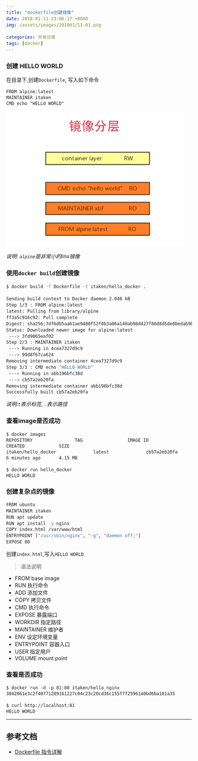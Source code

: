 ```yaml
---
title: "dockerfile创建镜像"
date: 2018-01-11 23:06:17 +0800
img: /assets/images/201801/11-01.png

categories: 开发日常
tags: [docker]
---
```



### 创建 HELLO WORLD

在目录下,创建`Dockerfile`, 写入如下命令

```
FROM alpine:latest
MAINTAINER itaken
CMD echo "HELLO WORLD"
```

![docker](/assets/images/201801/11-01.png)

_说明: `alpine`是非常小的linx镜像_

### 使用`docker build`创建镜像

```bash
$ docker build -f Dockerfile -t itaken/hello_docker .

Sending build context to Docker daemon 2.048 kB
Step 1/3 : FROM alpine:latest
latest: Pulling from library/alpine
ff3a5c916c92: Pull complete
Digest: sha256:7df6db5aa61ae9480f52f0b3a06a140ab98d427f86d8d5de0bedab9b8df6b1c0
Status: Downloaded newer image for alpine:latest
 ---> 3fd9065eaf02
Step 2/3 : MAINTAINER itaken
 ---> Running in 4cea7327d9c9
 ---> 99d8f67ca624
Removing intermediate container 4cea7327d9c9
Step 3/3 : CMD echo "HELLO WORLD"
 ---> Running in abb196bfc38d
 ---> cb57a2eb20fa
Removing intermediate container abb196bfc38d
Successfully built cb57a2eb20fa
```

_说明:`t`表示标签, `.`表示路径_

### 查看image是否成功

```
$ docker images
REPOSITORY                TAG                 IMAGE ID            CREATED             SIZE
itaken/hello_docker              latest              cb57a2eb20fa        6 minutes ago       4.15 MB

$ docker run hello_docker
HELLO WORLD
```

### 创建复杂点的镜像

```bash
FROM ubuntu
MAINTAINER itaken
RUN apt update
RUN apt install -y nginx
COPY index.html /var/www/html
ENTRYPOINT ["/usr/sbin/nginx", "-g", "daemon off;"]
EXPOSE 80
```
创建`index.html`,写入`HELLO WORLD`

>语法说明
- FROM  base image
- RUN 执行命令
- ADD 添加文件
- COPY 拷贝文件
- CMD 执行命令
- EXPOSE 暴露端口
- WORKDIR 指定路径
- MAINTAINER 维护者
- ENV 设定环境变量
- ENTRYPOINT 容器入口
- USER 指定用户
- VOLUME mount point

### 查看是否成功

```
$ docker run -d -p 81:80 itaken/hello_nginx
3042061e3c2f40771289161227c04c23c20cd36c155f7f2596140bd6ba101a35

$ curl http://localhost:81
HELLO WORLD
```

---
## 参考文档
- [Dockerfile 指令详解](https://yeasy.gitbooks.io/docker_practice/content/image/dockerfile/)
